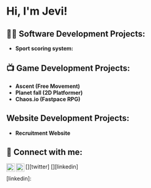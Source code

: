 <h1>Hi, I'm Jevi!</h1>

<h2>👨‍💻 Software Development Projects:</h2>

- <b>Sport scoring system:</b>

<h2>📺 Game Development Projects:</h2>

- <b>Ascent (Free Movement)</b>
- <b>Planet fall (2D Platformer)</b>
- <b>Chaos.io (Fastpace RPG)</b>

<h2>Website Development Projects:</h2>

- <b>Recruitment Website</b>

<h2> 🤳 Connect with me:</h2>

[<img align="left" alt="JoshMadakor | Twitter" width="22px" src="https://cdn.jsdelivr.net/npm/simple-icons@v3/icons/twitter.svg" />][twitter]
[<img align="left" alt="JoshMadakor | LinkedIn" width="22px" src="https://cdn.jsdelivr.net/npm/simple-icons@v3/icons/linkedin.svg" />][linkedin]

[youtube]: 
[instagram]: 
[linkedin]: 

<!--
**joshmadakor1/joshmadakor1** is a ✨ _special_ ✨ repository because its `README.md` (this file) appears on your GitHub profile.

Here are some ideas to get you started:

- 🔭 I’m currently working on ...
- 🌱 I’m currently learning ...
- 👯 I’m looking to collaborate on ...
- 🤔 I’m looking for help with ...
- 💬 Ask me about ...
- 📫 How to reach me: ...
- 😄 Pronouns: ...
- ⚡ Fun fact: ...
-->
